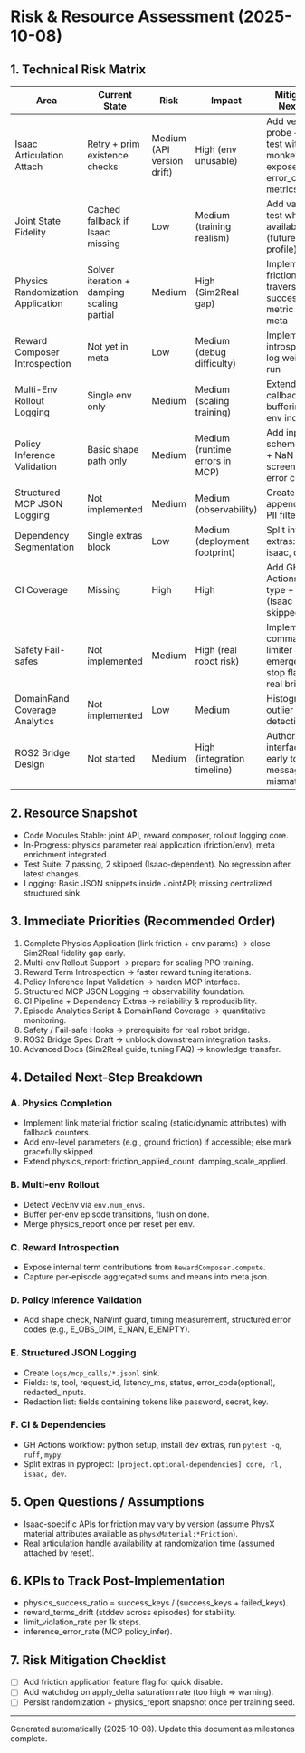 # Risk & Resource Assessment (2025-10-08)

## 1. Technical Risk Matrix
| Area | Current State | Risk | Impact | Mitigation / Next Step |
|------|---------------|------|--------|------------------------|
| Isaac Articulation Attach | Retry + prim existence checks | Medium (API version drift) | High (env unusable) | Add version probe + unit test with monkeypatch; expose error_code metrics |
| Joint State Fidelity | Cached fallback if Isaac missing | Low | Medium (training realism) | Add validation test when Isaac available (future CI profile) |
| Physics Randomization Application | Solver iteration + damping scaling partial | Medium | High (Sim2Real gap) | Implement friction/material traversal; add success ratio metric in rollout meta |
| Reward Composer Introspection | Not yet in meta | Low | Medium (debug difficulty) | Implement introspection & log weights per run |
| Multi-Env Rollout Logging | Single env only | Medium | Medium (scaling training) | Extend callback buffering by env index |
| Policy Inference Validation | Basic shape path only | Medium | Medium (runtime errors in MCP) | Add input schema guard + NaN screening + error codes |
| Structured MCP JSON Logging | Not implemented | Medium | Medium (observability) | Create jsonl appender with PII filter list |
| Dependency Segmentation | Single extras block | Low | Medium (deployment footprint) | Split into extras: core, rl, isaac, dev |
| CI Coverage | Missing | High | High | Add GH Actions: lint + type + tests (Isaac subset skipped) |
| Safety Fail-safes | Not implemented | Medium | High (real robot risk) | Implement command rate limiter & emergency stop flag before real bridge |
| DomainRand Coverage Analytics | Not implemented | Low | Medium | Histogram + outlier detection script |
| ROS2 Bridge Design | Not started | Medium | High (integration timeline) | Author interface spec early to de-risk message mismatch |

## 2. Resource Snapshot
- Code Modules Stable: joint API, reward composer, rollout logging core.
- In-Progress: physics parameter real application (friction/env), meta enrichment integrated.
- Test Suite: 7 passing, 2 skipped (Isaac-dependent). No regression after latest changes.
- Logging: Basic JSON snippets inside JointAPI; missing centralized structured sink.

## 3. Immediate Priorities (Recommended Order)
1. Complete Physics Application (link friction + env params) → close Sim2Real fidelity gap early.
2. Multi-env Rollout Support → prepare for scaling PPO training.
3. Reward Term Introspection → faster reward tuning iterations.
4. Policy Inference Input Validation → harden MCP interface.
5. Structured MCP JSON Logging → observability foundation.
6. CI Pipeline + Dependency Extras → reliability & reproducibility.
7. Episode Analytics Script & DomainRand Coverage → quantitative monitoring.
8. Safety / Fail-safe Hooks → prerequisite for real robot bridge.
9. ROS2 Bridge Spec Draft → unblock downstream integration tasks.
10. Advanced Docs (Sim2Real guide, tuning FAQ) → knowledge transfer.

## 4. Detailed Next-Step Breakdown
### A. Physics Completion
- Implement link material friction scaling (static/dynamic attributes) with fallback counters.
- Add env-level parameters (e.g., ground friction) if accessible; else mark gracefully skipped.
- Extend physics_report: friction_applied_count, damping_scale_applied.

### B. Multi-env Rollout
- Detect VecEnv via `env.num_envs`.
- Buffer per-env episode transitions, flush on done.
- Merge physics_report once per reset per env.

### C. Reward Introspection
- Expose internal term contributions from `RewardComposer.compute`.
- Capture per-episode aggregated sums and means into meta.json.

### D. Policy Inference Validation
- Add shape check, NaN/inf guard, timing measurement, structured error codes (e.g., E_OBS_DIM, E_NAN, E_EMPTY).

### E. Structured JSON Logging
- Create `logs/mcp_calls/*.jsonl` sink.
- Fields: ts, tool, request_id, latency_ms, status, error_code(optional), redacted_inputs.
- Redaction list: fields containing tokens like password, secret, key.

### F. CI & Dependencies
- GH Actions workflow: python setup, install dev extras, run `pytest -q`, `ruff`, `mypy`.
- Split extras in pyproject: `[project.optional-dependencies] core, rl, isaac, dev`.

## 5. Open Questions / Assumptions
- Isaac-specific APIs for friction may vary by version (assume PhysX material attributes available as `physxMaterial:*Friction`).
- Real articulation handle availability at randomization time (assumed attached by reset).

## 6. KPIs to Track Post-Implementation
- physics_success_ratio = success_keys / (success_keys + failed_keys).
- reward_terms_drift (stddev across episodes) for stability.
- limit_violation_rate per 1k steps.
- inference_error_rate (MCP policy_infer).

## 7. Risk Mitigation Checklist
- [ ] Add friction application feature flag for quick disable.
- [ ] Add watchdog on apply_delta saturation rate (too high => warning).
- [ ] Persist randomization + physics_report snapshot once per training seed.

---
Generated automatically (2025-10-08). Update this document as milestones complete.
